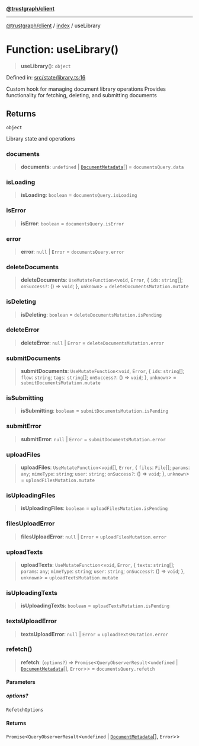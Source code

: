 [**@trustgraph/client**](../../README.md)

***

[@trustgraph/client](../../README.md) / [index](../README.md) / useLibrary

# Function: useLibrary()

> **useLibrary**(): `object`

Defined in: [src/state/library.ts:16](https://github.com/trustgraph-ai/trustgraph-ts-client/blob/edcc8c01cf9c2f58c76719d5d2aa7058546360d9/src/state/library.ts#L16)

Custom hook for managing document library operations
Provides functionality for fetching, deleting, and submitting documents

## Returns

`object`

Library state and operations

### documents

> **documents**: `undefined` \| [`DocumentMetadata`](../interfaces/DocumentMetadata.md)[] = `documentsQuery.data`

### isLoading

> **isLoading**: `boolean` = `documentsQuery.isLoading`

### isError

> **isError**: `boolean` = `documentsQuery.isError`

### error

> **error**: `null` \| `Error` = `documentsQuery.error`

### deleteDocuments

> **deleteDocuments**: `UseMutateFunction`\<`void`, `Error`, \{ `ids`: `string`[]; `onSuccess?`: () => `void`; \}, `unknown`\> = `deleteDocumentsMutation.mutate`

### isDeleting

> **isDeleting**: `boolean` = `deleteDocumentsMutation.isPending`

### deleteError

> **deleteError**: `null` \| `Error` = `deleteDocumentsMutation.error`

### submitDocuments

> **submitDocuments**: `UseMutateFunction`\<`void`, `Error`, \{ `ids`: `string`[]; `flow`: `string`; `tags`: `string`[]; `onSuccess?`: () => `void`; \}, `unknown`\> = `submitDocumentsMutation.mutate`

### isSubmitting

> **isSubmitting**: `boolean` = `submitDocumentsMutation.isPending`

### submitError

> **submitError**: `null` \| `Error` = `submitDocumentsMutation.error`

### uploadFiles

> **uploadFiles**: `UseMutateFunction`\<`void`[], `Error`, \{ `files`: `File`[]; `params`: `any`; `mimeType`: `string`; `user`: `string`; `onSuccess?`: () => `void`; \}, `unknown`\> = `uploadFilesMutation.mutate`

### isUploadingFiles

> **isUploadingFiles**: `boolean` = `uploadFilesMutation.isPending`

### filesUploadError

> **filesUploadError**: `null` \| `Error` = `uploadFilesMutation.error`

### uploadTexts

> **uploadTexts**: `UseMutateFunction`\<`void`, `Error`, \{ `texts`: `string`[]; `params`: `any`; `mimeType`: `string`; `user`: `string`; `onSuccess?`: () => `void`; \}, `unknown`\> = `uploadTextsMutation.mutate`

### isUploadingTexts

> **isUploadingTexts**: `boolean` = `uploadTextsMutation.isPending`

### textsUploadError

> **textsUploadError**: `null` \| `Error` = `uploadTextsMutation.error`

### refetch()

> **refetch**: (`options?`) => `Promise`\<`QueryObserverResult`\<`undefined` \| [`DocumentMetadata`](../interfaces/DocumentMetadata.md)[], `Error`\>\> = `documentsQuery.refetch`

#### Parameters

##### options?

`RefetchOptions`

#### Returns

`Promise`\<`QueryObserverResult`\<`undefined` \| [`DocumentMetadata`](../interfaces/DocumentMetadata.md)[], `Error`\>\>
